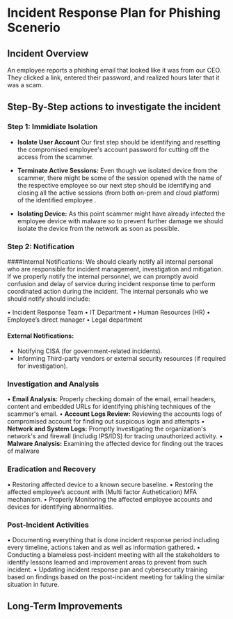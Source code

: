 # Incident Response Plan for Phishing Scenerio

## Incident Overview
An employee reports a phishing email that looked like it was from our CEO. They clicked a link, entered their password, and realized hours later that it was a scam.

## Step-By-Step actions to investigate the incident

### Step 1: Immidiate Isolation

- **Isolate User Account**
Our first step should be identifying and resetting the compromised employee's account password for cutting off the access from the scammer.

- **Terminate Active Sessions:** 
Even though we isolated device from the scammer, there might be some of the session opened with the name of the respective employee so our next step should be identifying and closing all the active sessions (from both on-prem and cloud platform) of the identified employee .

- **Isolating Device:** As this point scammer might have already infected the employee device with malware so to prevent further damage we should isolate the device from the network as soon as possible.


### Step 2: Notification

####Internal Notifications:
We should clearly notify all internal personal who are responsible for incident management, investigation and mitigation. If we properly notify the internal personnel, we can promptly avoid confusion and delay of service during incident response time to perform coordinated action during the incident. The internal personals who we should notify should include:

• Incident Response Team 
• IT Department
• Human Resources (HR)
• Employee’s direct manager
• Legal department

#### External Notifications:
- Notifying CISA (for government-related incidents).
- Informing Third-party vendors or external security resources (if required for investigation).

### Investigation and Analysis

• **Email Analysis:** Properly checking domain of the email, email headers, content and embedded URLs for identifying phishing techniques of the scammer's email.
• **Account Logs Review:** Reviewing the accounts logs of compromised account for finding out suspicous login and attempts 
• **Network and System Logs:** Promptly Investigating the organization's network's and firewall (includig IPS/IDS) for tracing unauthorized activity.
• **Malware Analysis:** Examining the affected device for finding out the traces of malware

### Eradication and Recovery
• Restoring affected device to a known secure baseline.
• Restoring the affected employee’s account with (Multi factor Authetication) MFA mechanism.
• Properly Monitoring the affected employee accounts and devices for identifying abnormalities. 

### Post-Incident Activities
• Documenting everything that is done incident response period including every timeline, actions taken and as well as information gathered. 
• Conducting a blameless post-incident meeting with all the stakeholders to identify lessons learned and improvement areas to prevent from such incident.
• Updating incident response pan and cybersecurity training based on findings based on the  post-incident meeting for takling the similar situation in future.


## Long-Term Improvements





